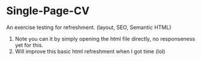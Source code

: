 # Single-Page-CV
An exercise testing for refreshment. (layout, SEO, Semantic HTML)

1. Note you can it by simply opening the html file directly, no responseness yet for this.
2. Will improve this basic html refreshment when I got time (lol)
